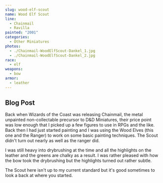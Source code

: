 ```yaml
---
slug: wood-elf-scout
name: Wood Elf Scout
line:
  - Chainmail
  - Ravilla
painted: "2001"
categories:
  - Other Miniatures
photos:
  - ./Chainmail-WoodElfScout-Dankel_1.jpg
  - ./Chainmail-WoodElfScout-Dankel_2.jpg
race:
  - elf
weapons:
  - bow
armor:
  - leather
---
```


## Blog Post

Back when Wizards of the Coast was releasing Chainmail, the metal unpainted non-collectable precursor to D&D Miniatures, their price point was low enough that I picked up a few figures to use in RPGs and the like. Back then I had just started painting and I was using the Wood Elves (this one and the Ranger) to work on some basic painting techniques. The Scout didn't turn out nearly as well as the ranger did.

I was still heavy into drybrushing at the time and all the highlights on the leather and the greens are chalky as a result. I was rather pleased with how the bow took the drybrushing but the highlights turned out rather subtle.

The Scout here isn't up to my current standard but it's good sometimes to look a back at where you started.
